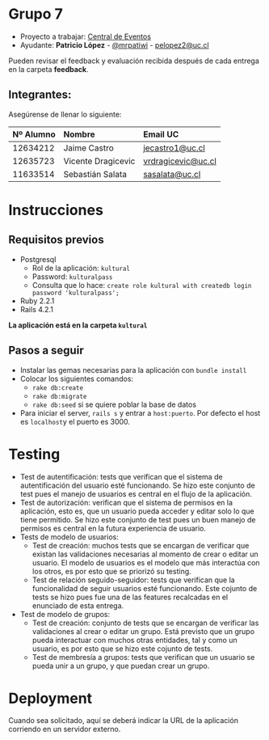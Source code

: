 # Grupo 7

* Proyecto a trabajar: [Central de Eventos](https://github.com/IIC2513-2015-1/syllabus/blob/master/Proyectos/Central-de-eventos.md)
* Ayudante: **Patricio López** - [@mrpatiwi](https://github.com/mrpatiwi) - pelopez2@uc.cl

Pueden revisar el feedback y evaluación recibida después de cada entrega en la carpeta **feedback**.

## Integrantes:
Asegúrense de llenar lo siguiente:

| Nº Alumno    | Nombre              | Email UC         |
|:-------------|:--------------------|:-----------------|
| 12634212     | Jaime Castro        | jecastro1@uc.cl  |
| 12635723     | Vicente Dragicevic  |vrdragicevic@uc.cl|
| 11633514     | Sebastián Salata    |  sasalata@uc.cl  |

# Instrucciones 

## Requisitos previos
- Postgresql
	- Rol de la aplicación: `kultural`
	- Password: `kulturalpass`
	- Consulta que lo hace: `create role kultural with createdb login password 'kulturalpass';`
- Ruby 2.2.1
- Rails 4.2.1

**La aplicación está en la carpeta `kultural`** 

## Pasos a seguir

- Instalar las gemas necesarias para la aplicación con `bundle install`
- Colocar los siguientes comandos:
	- `rake db:create`
	- `rake db:migrate`
	- `rake db:seed` si se quiere poblar la base de datos
- Para iniciar el server, `rails s` y entrar a `host:puerto`. Por defecto el host es `localhost`y el puerto es 3000.

# Testing

- Test de autentificación: tests que verifican que el sistema de autentificación del usuario esté funcionando. Se hizo este conjunto de test pues el manejo de usuarios es central en el flujo de la aplicación.
- Test de autorización: verifican que el sistema de permisos en la aplicación, esto es, que un usuario pueda acceder y editar solo lo que tiene permitido. Se hizo este conjunto de test pues un buen manejo de permisos es central en la futura experiencia de usuario.
- Tests de modelo de usuarios:
  - Test de creación: muchos tests que se encargan de verificar que existan las validaciones necesarias al momento de crear o editar un usuario. El modelo de usuarios es el modelo que más interactúa con los otros, es por esto que se priorizó su testing.
  - Test de relación seguido-seguidor: tests que verifican que la funcionalidad de seguir usuarios esté funcionando. Este cojunto de tests se hizo pues fue una de las features recalcadas en el enunciado de esta entrega.
- Test de modelo de grupos:
  - Test de creación: conjunto de tests que se encargan de verificar las validaciones al crear o editar un grupo. Está previsto que un grupo pueda interactuar con muchos otras entidades, tal y como un usuario, es por esto que se hizo este cojunto de tests.
  - Test de membresía a grupos: tests que verifican que un usuario se pueda unir a un grupo, y que puedan crear un grupo. 

# Deployment

Cuando sea solicitado, aquí se deberá indicar la URL de la aplicación corriendo en un servidor externo.

